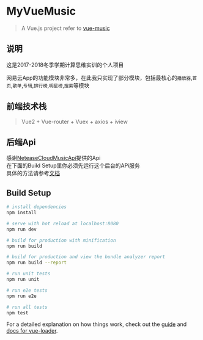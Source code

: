 # MyVueMusic

> A Vue.js project refer to  [vue-music](https://github.com/SlowSoulWen/vue-music)

## 说明
这是2017-2018冬季学期计算思维实训的个人项目

网易云App的功能模块非常多，在此我只实现了部分模块，包括最核心的`播放器`,`首页`,`歌单`,`专辑`,`排行榜`,`明星榜`,`搜索`等模块

## 前端技术栈
> Vue2 + Vue-router + Vuex + axios + iview 

## 后端Api
感谢[NeteaseCloudMusicApi](https://github.com/Binaryify/NeteaseCloudMusicApi)提供的Api  
在下面的Build Setup里你必须先运行这个后台的APi服务  
具体的方法请参考[文档](https://binaryify.github.io/NeteaseCloudMusicApi/#/)

## Build Setup

``` bash
# install dependencies
npm install

# serve with hot reload at localhost:8080
npm run dev

# build for production with minification
npm run build

# build for production and view the bundle analyzer report
npm run build --report

# run unit tests
npm run unit

# run e2e tests
npm run e2e

# run all tests
npm test
```

For a detailed explanation on how things work, check out the [guide](http://vuejs-templates.github.io/webpack/) and [docs for vue-loader](http://vuejs.github.io/vue-loader).
